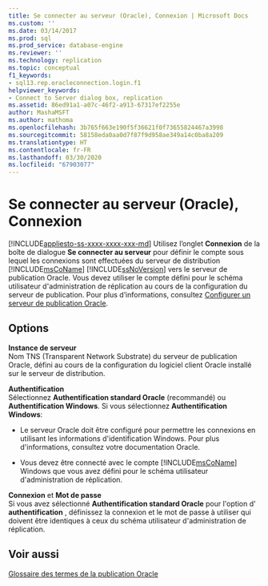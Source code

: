 ```yaml
---
title: Se connecter au serveur (Oracle), Connexion | Microsoft Docs
ms.custom: ''
ms.date: 03/14/2017
ms.prod: sql
ms.prod_service: database-engine
ms.reviewer: ''
ms.technology: replication
ms.topic: conceptual
f1_keywords:
- sql13.rep.oracleconnection.login.f1
helpviewer_keywords:
- Connect to Server dialog box, replication
ms.assetid: 86ed91a1-a07c-46f2-a913-67317ef2255e
author: MashaMSFT
ms.author: mathoma
ms.openlocfilehash: 3b765f663e190f5f36621f0f73655824467a3998
ms.sourcegitcommit: 58158eda0aa0d7f87f9d958ae349a14c0ba8a209
ms.translationtype: HT
ms.contentlocale: fr-FR
ms.lasthandoff: 03/30/2020
ms.locfileid: "67903077"
---
```

# <a name="connect-to-server-oracle-login"></a>Se connecter au serveur (Oracle), Connexion
[!INCLUDE[appliesto-ss-xxxx-xxxx-xxx-md](../../includes/appliesto-ss-xxxx-xxxx-xxx-md.md)]
  Utilisez l’onglet **Connexion** de la boîte de dialogue **Se connecter au serveur** pour définir le compte sous lequel les connexions sont effectuées du serveur de distribution [!INCLUDE[msCoName](../../includes/msconame-md.md)] [!INCLUDE[ssNoVersion](../../includes/ssnoversion-md.md)] vers le serveur de publication Oracle. Vous devez utiliser le compte défini pour le schéma utilisateur d'administration de réplication au cours de la configuration du serveur de publication. Pour plus d’informations, consultez [Configurer un serveur de publication Oracle](../../relational-databases/replication/non-sql/configure-an-oracle-publisher.md).  
  
## <a name="options"></a>Options  
 **Instance de serveur**  
 Nom TNS (Transparent Network Substrate) du serveur de publication Oracle, défini au cours de la configuration du logiciel client Oracle installé sur le serveur de distribution.  
  
 **Authentification**  
 Sélectionnez **Authentification standard Oracle** (recommandé) ou **Authentification Windows**. Si vous sélectionnez **Authentification Windows**:  
  
-   Le serveur Oracle doit être configuré pour permettre les connexions en utilisant les informations d'identification Windows. Pour plus d'informations, consultez votre documentation Oracle.  
  
-   Vous devez être connecté avec le compte [!INCLUDE[msCoName](../../includes/msconame-md.md)] Windows que vous avez défini pour le schéma utilisateur d'administration de réplication.  
  
 **Connexion** et **Mot de passe**  
 Si vous avez sélectionné **Authentification standard Oracle** pour l'option d' **authentification** , définissez la connexion et le mot de passe à utiliser qui doivent être identiques à ceux du schéma utilisateur d'administration de réplication.  
  
## <a name="see-also"></a>Voir aussi  
 [Glossaire des termes de la publication Oracle](../../relational-databases/replication/non-sql/glossary-of-terms-for-oracle-publishing.md)  
  
  
